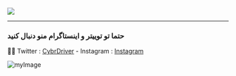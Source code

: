 <br>
<a href="https://github.com/RealCuf/VCG-Script" target="_blank"><img src="https://i.ibb.co/nm5sYCb/image.png"></a>
<hr>

### حتما تو توییتر و اینستاگرام منو دنبال کنید

😶‍🌫️ Twitter : [CybrDriver](https://twitter.com/CybrDriver) -
Instagram : [Instagram](https://t.me/VCGScript)

![myImage](https://media.giphy.com/media/XRB1uf2F9bGOA/giphy.gif)

